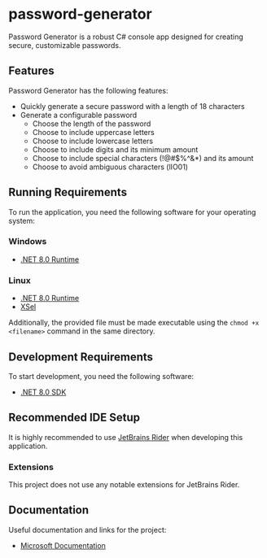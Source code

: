 # password-generator

Password Generator is a robust C# console app designed for creating secure, customizable passwords.

## Features

Password Generator has the following features:

- Quickly generate a secure password with a length of 18 characters
- Generate a configurable password
  - Choose the length of the password
  - Choose to include uppercase letters
  - Choose to include lowercase letters
  - Choose to include digits and its minimum amount
  - Choose to include special characters (!@#$%^&*) and its amount
  - Choose to avoid ambiguous characters (lIO01)

## Running Requirements

To run the application, you need the following software for your operating system:

### Windows

- [.NET 8.0 Runtime](https://dotnet.microsoft.com/en-us/download/dotnet/8.0/runtime)

### Linux

- [.NET 8.0 Runtime](https://dotnet.microsoft.com/en-us/download/dotnet/8.0/runtime)
- [XSel](https://vergenet.net/~conrad/software/xsel/)

Additionally, the provided file must be made executable using the `chmod +x <filename>` command in the same directory.

## Development Requirements

To start development, you need the following software:

- [.NET 8.0 SDK](https://dotnet.microsoft.com/en-us/download/dotnet/8.0)

## Recommended IDE Setup

It is highly recommended to use [JetBrains Rider](https://www.jetbrains.com/rider/) when developing this application.

### Extensions

This project does not use any notable extensions for JetBrains Rider.

## Documentation

Useful documentation and links for the project:

- [Microsoft Documentation](https://learn.microsoft.com/en-us/)
